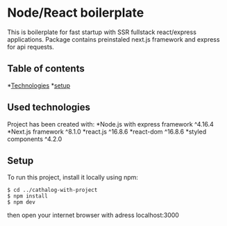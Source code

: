 # Node/React boilerplate

This is boilerplate for fast startup with SSR fullstack react/express applications.
Package contains preinstaled next.js framework and express for api requests.

## Table of contents
*[Technologies](#Used-technologies)
*[setup](#Setup)

## Used technologies

Project has been created with:
*Node.js with express framework ^4.16.4
*Next.js framework ^8.1.0
*react.js ^16.8.6
*react-dom ^16.8.6
*styled components ^4.2.0

## Setup

To run this project, install it locally using npm:

```
$ cd ../cathalog-with-project
$ npm install
$ npm dev
```

then open your internet browser with adress localhost:3000
